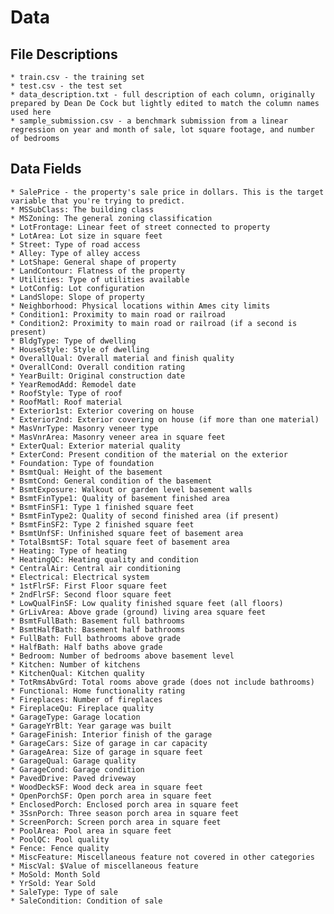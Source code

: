 # Data

## File Descriptions

    * train.csv - the training set
    * test.csv - the test set
    * data_description.txt - full description of each column, originally prepared by Dean De Cock but lightly edited to match the column names used here
    * sample_submission.csv - a benchmark submission from a linear regression on year and month of sale, lot square footage, and number of bedrooms

## Data Fields

    * SalePrice - the property's sale price in dollars. This is the target variable that you're trying to predict.
    * MSSubClass: The building class
    * MSZoning: The general zoning classification
    * LotFrontage: Linear feet of street connected to property
    * LotArea: Lot size in square feet
    * Street: Type of road access
    * Alley: Type of alley access
    * LotShape: General shape of property
    * LandContour: Flatness of the property
    * Utilities: Type of utilities available
    * LotConfig: Lot configuration
    * LandSlope: Slope of property
    * Neighborhood: Physical locations within Ames city limits
    * Condition1: Proximity to main road or railroad
    * Condition2: Proximity to main road or railroad (if a second is present)
    * BldgType: Type of dwelling
    * HouseStyle: Style of dwelling
    * OverallQual: Overall material and finish quality
    * OverallCond: Overall condition rating
    * YearBuilt: Original construction date
    * YearRemodAdd: Remodel date
    * RoofStyle: Type of roof
    * RoofMatl: Roof material
    * Exterior1st: Exterior covering on house
    * Exterior2nd: Exterior covering on house (if more than one material)
    * MasVnrType: Masonry veneer type
    * MasVnrArea: Masonry veneer area in square feet
    * ExterQual: Exterior material quality
    * ExterCond: Present condition of the material on the exterior
    * Foundation: Type of foundation
    * BsmtQual: Height of the basement
    * BsmtCond: General condition of the basement
    * BsmtExposure: Walkout or garden level basement walls
    * BsmtFinType1: Quality of basement finished area
    * BsmtFinSF1: Type 1 finished square feet
    * BsmtFinType2: Quality of second finished area (if present)
    * BsmtFinSF2: Type 2 finished square feet
    * BsmtUnfSF: Unfinished square feet of basement area
    * TotalBsmtSF: Total square feet of basement area
    * Heating: Type of heating
    * HeatingQC: Heating quality and condition
    * CentralAir: Central air conditioning
    * Electrical: Electrical system
    * 1stFlrSF: First Floor square feet
    * 2ndFlrSF: Second floor square feet
    * LowQualFinSF: Low quality finished square feet (all floors)
    * GrLivArea: Above grade (ground) living area square feet
    * BsmtFullBath: Basement full bathrooms
    * BsmtHalfBath: Basement half bathrooms
    * FullBath: Full bathrooms above grade
    * HalfBath: Half baths above grade
    * Bedroom: Number of bedrooms above basement level
    * Kitchen: Number of kitchens
    * KitchenQual: Kitchen quality
    * TotRmsAbvGrd: Total rooms above grade (does not include bathrooms)
    * Functional: Home functionality rating
    * Fireplaces: Number of fireplaces
    * FireplaceQu: Fireplace quality
    * GarageType: Garage location
    * GarageYrBlt: Year garage was built
    * GarageFinish: Interior finish of the garage
    * GarageCars: Size of garage in car capacity
    * GarageArea: Size of garage in square feet
    * GarageQual: Garage quality
    * GarageCond: Garage condition
    * PavedDrive: Paved driveway
    * WoodDeckSF: Wood deck area in square feet
    * OpenPorchSF: Open porch area in square feet
    * EnclosedPorch: Enclosed porch area in square feet
    * 3SsnPorch: Three season porch area in square feet
    * ScreenPorch: Screen porch area in square feet
    * PoolArea: Pool area in square feet
    * PoolQC: Pool quality
    * Fence: Fence quality
    * MiscFeature: Miscellaneous feature not covered in other categories
    * MiscVal: $Value of miscellaneous feature
    * MoSold: Month Sold
    * YrSold: Year Sold
    * SaleType: Type of sale
    * SaleCondition: Condition of sale